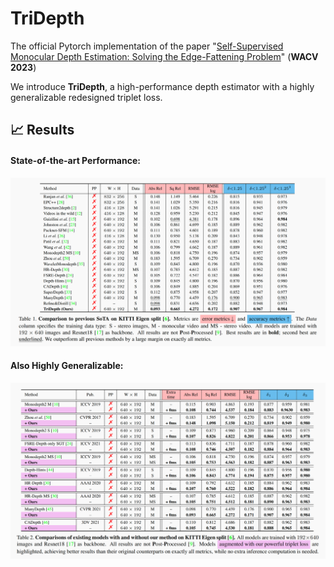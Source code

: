 # TriDepth

The official Pytorch implementation of the paper "[Self-Supervised Monocular Depth Estimation: Solving the Edge-Fattening Problem]()" (**WACV 2023**)

We introduce **TriDepth**, a high-performance depth estimator with a highly generalizable redesigned triplet loss.

## 📈 Results

#### State-of-the-art Performance:
![sota_result](assets/sota_result_table.png)

#### Also Highly Generalizable:
![generalizability](assets/generalizability_table.png)



